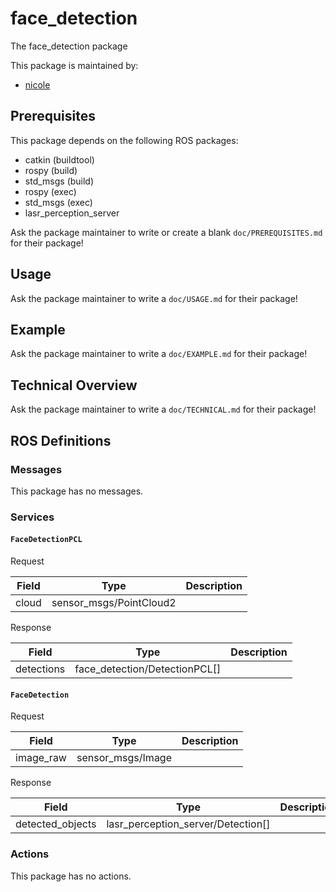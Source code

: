 # face_detection

The face_detection package

This package is maintained by:
- [nicole](nicole@todo.todo)

## Prerequisites

This package depends on the following ROS packages:
- catkin (buildtool)
- rospy (build)
- std_msgs (build)
- rospy (exec)
- std_msgs (exec)
- lasr_perception_server

Ask the package maintainer to write or create a blank `doc/PREREQUISITES.md` for their package!

## Usage

Ask the package maintainer to write a `doc/USAGE.md` for their package!

## Example

Ask the package maintainer to write a `doc/EXAMPLE.md` for their package!

## Technical Overview

Ask the package maintainer to write a `doc/TECHNICAL.md` for their package!

## ROS Definitions

### Messages

This package has no messages.

### Services

#### `FaceDetectionPCL`

Request

| Field | Type | Description |
|:-:|:-:|---|
| cloud | sensor_msgs/PointCloud2 |  |

Response

| Field | Type | Description |
|:-:|:-:|---|
| detections | face_detection/DetectionPCL[] |  |

#### `FaceDetection`

Request

| Field | Type | Description |
|:-:|:-:|---|
| image_raw | sensor_msgs/Image |  |

Response

| Field | Type | Description |
|:-:|:-:|---|
| detected_objects | lasr_perception_server/Detection[] |  |


### Actions

This package has no actions.
